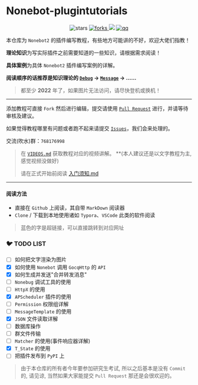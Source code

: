 # Nonebot-plugintutorials
<p align="center">
  <img src="https://img.shields.io/github/stars/MRSlouzk/Nonebot-plugintutorials?style=social" alt="stars">
  <a href="https://github.com/MRSlouzk/Nonebot-plugintutorials/fork">
    <img src="https://img.shields.io/github/forks/MRSlouzk/Nonebot-plugintutorials?label=Fork" alt="forks">
  </a>
  <img src="https://img.shields.io/badge/%E5%AE%8C%E6%88%90%E5%BA%A6-66%25-yellowgreen">
  <a href="https://jq.qq.com/?_wv=1027&k=OrAdhOKy">
    <img src="https://img.shields.io/badge/QQ%E7%BE%A4-768176998-red" alt="qq">
  </a>
</p>  

本仓库为 `Nonebot2` 的插件编写教程，有些地方可能讲的不好，欢迎大佬们指教！

**理论知识**为写实际插件之前需要知道的一些知识，请根据需求阅读！

**具体案例**为具体 `Nonebot2` 插件编写案例的详解。

**阅读顺序的话推荐是知识理论的 [`Debug`](https://github.com/MRSlouzk/Nonebot-plugintutorials/blob/main/%E7%9F%A5%E8%AF%86%E7%90%86%E8%AE%BA/debug.md) -> [`Message`](https://github.com/MRSlouzk/Nonebot-plugintutorials/blob/main/%E7%9F%A5%E8%AF%86%E7%90%86%E8%AE%BA/message.md) -> ......**
 
> 都至少 **2022** 年了，如果图片无法访问，请尽快登机或换机！

------

添加教程可直接 `Fork` 然后进行编辑，提交请使用 [`Pull Request`](https://github.com/MRSlouzk/Nonebot-plugintutorials/pulls) 进行，并请等待审核及建议。

如果觉得教程哪里有问题或者跑不起来请提交 [`Issues`](https://github.com/MRSlouzk/Nonebot-plugintutorials/issues)，我们会来处理的。

交流(吹水)群：`768176998`

> 在 [`VIDEOS.md`](VIDEOS.md) 获取教程对应的视频讲解。 **(本人建议还是以文字教程为主, 感觉视频没做好)
>
> 请在正式开始前阅读 [入门须知.md](https://github.com/MRSlouzk/Nonebot-plugintutorials/blob/main/%E5%85%A5%E9%97%A8%E9%A1%BB%E7%9F%A5.md)

------

#### 阅读方法

- 直接在 `Github` 上阅读，其自带 `MarkDown` 阅读器
- `Clone` / 下载到本地使用诸如 `Typora`、`VSCode` 此类的软件阅读

> 蓝色的字是超链接，可以直接跳转到对应网址

### 🐦 TODO LIST

- [ ] 如何把文字渲染为图片
- [x] 如何使用 `Nonebot` 调用 `GocqHttp` 的 `API`
- [x] 如何生成并发送"合并转发消息"
- [ ] `Nonebug` 调试工具的使用
- [ ] `HttpX` 的使用
- [x] `APScheduler` 插件的使用
- [ ] `Permission` 权限组详解
- [ ] `MessageTemplate` 的使用
- [x] `JSON` 文件读取详解
- [ ] 数据库操作
- [ ] 群文件传输
- [ ] `Matcher` 的使用(事件响应器详解)
- [x] `T_State` 的使用
- [ ] 把插件发布到 `PyPI` 上

> 由于本仓库的所有者今年要参加研究生考试, 所以之后基本是没有 `Commit` 的, 请见谅, 当然如果大家能提交 `Pull Request` 那还是会很欢迎的。

